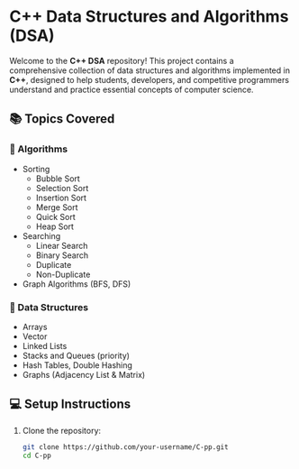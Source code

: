 # C++ Data Structures and Algorithms (DSA)

Welcome to the **C++ DSA** repository! This project contains a comprehensive collection of data structures and algorithms implemented in **C++**, designed to help students, developers, and competitive programmers understand and practice essential concepts of computer science.

## 📚 Topics Covered

### 🔢 Algorithms
- Sorting
  - Bubble Sort
  - Selection Sort
  - Insertion Sort
  - Merge Sort
  - Quick Sort
  - Heap Sort
- Searching
  - Linear Search
  - Binary Search
  - Duplicate
  - Non-Duplicate
- Graph Algorithms (BFS, DFS)

### 🧱 Data Structures
- Arrays
- Vector
- Linked Lists 
- Stacks and Queues (priority)
- Hash Tables, Double Hashing
- Graphs (Adjacency List & Matrix)

## 💻 Setup Instructions

1. Clone the repository:
   ```bash
   git clone https://github.com/your-username/C-pp.git
   cd C-pp
